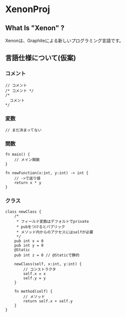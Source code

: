 # XenonProj

## What Is "Xenon" ?

Xenonは、Graphiteによる新しいプログラミング言語です。

## 言語仕様について(仮案)

### コメント

```
// コメント
/* コメント */
/*
  コメント
*/
```

### 変数

```
// まだ決まってない
```

### 関数

```
fn main() {
    // メイン関数
}

fn newFunction(x:int, y:int) -> int {
    // ->で返り値
    return x * y
}
```

### クラス

```
class newClass {
    /*
     * フィールド変数はデフォルトでprivate
     * pubをつけるとパブリック
     * メソッド内からのアクセスにはselfが必要
     */
    pub int x = 0
    pub int y = 0
    @Static
    pub int z = 0 // @Staticで静的

    newClass(self, x:int, y:int) {
        // コンストラクタ
        self.x = x
        self.y = y
    }

    fn method(self) {
        // メソッド
        return self.x + self.y
    }
}
```
